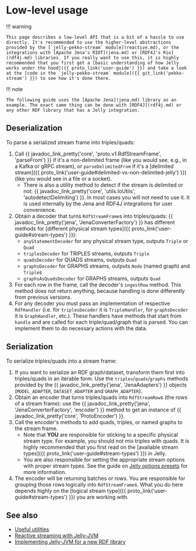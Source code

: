 # Low-level usage

!!! warning

    This page describes a low-level API that is a bit of a hassle to use directly. It's recommended to use the higher-level abstractions provided by the [`jelly-pekko-stream` module](reactive.md), or the integrations with [Apache Jena's RIOT](jena.md) or [RDF4J's Rio](rdf4j.md) libraries. If you really want to use this, it is highly recommended that you first get a [basic understanding of how Jelly works under the hood]({{ proto_link('user-guide') }}) and take a look at the [code in the `jelly-pekko-stream` module]({{ git_link('pekko-stream') }}) to see how it's done there.

!!! note

    The following guide uses the [Apache Jena](jena.md) library as an example. The exact same thing can be done with [RDF4J](rdf4j.md) or any other RDF library that has a Jelly integration.

## Deserialization

To parse a serialized stream frame into triples/quads:

1. Call {{ javadoc_link_pretty('core', 'proto.v1.RdfStreamFrame', 'parseFrom') }} if it's a non-delimited frame (like you would see, e.g., in a Kafka or gRPC stream), or `parseDelimitedFrom` if it's a [delimited stream]({{ proto_link('user-guide#delimited-vs-non-delimited-jelly') }}) (like you would see in a file or a socket).
    - There is also a utility method to detect if the stream is delimited or not: {{ javadoc_link_pretty('core', 'utils.IoUtils', 'autodetectDelimiting') }}. In most cases you will not need to use it. It is used internally by the Jena and RDF4J integrations for user convenience.
2. Obtain a decoder that turns `RdfStreamFrame`s into triples/quads: {{ javadoc_link_pretty('jena', 'JenaConverterFactory') }} has different methods for [different physical stream types]({{ proto_link('user-guide#stream-types') }}):
    - `anyStatementDecoder` for any physical stream type, outputs `Triple` or `Quad`
    - `triplesDecoder` for TRIPLES streams, outputs `Triple`
    - `quadsDecoder` for QUADS streams, outputs `Quad`
    - `graphsDecoder` for GRAPHS streams, outputs `Node` (named graph) and `Triple`s
    - `graphsAsQuadsDecoder` for GRAPHS streams, outputs `Quad`
3. For each row in the frame, call the decoder's `ingestRow` method. This method does not return anything, because handling is done differently from previous versions.
4. For any decoder you must pass an implementation of respective `RdfHandler` (i.e. for `triplesDecoder` it is `TripleHandler`, for `graphsDecoder` it is `GraphHandler`, etc.). These handlers have methods that start from `handle` and are called for each triple/quad/graph that is parsed. You can implement them to do necessary actions with the data.

## Serialization

To serialize triples/quads into a stream frame:

1. If you want to serialize an RDF graph/dataset, transform them first into triples/quads in an iterable form. Use the `triples`/`quads`/`graphs` methods provided by the {{ javadoc_link_pretty('jena', 'JenaAdapters') }} objects (`MODEL_ADAPTER`, `DATASET_ADAPTER` and `GRAPH_ADAPTER`).
2. Obtain an encoder that turns triples/quads into `RdfStreamRow`s (the rows of a stream frame): use the {{ javadoc_link_pretty('jena', 'JenaConverterFactory', 'encoder') }} method to get an instance of {{ javadoc_link_pretty('core', 'ProtoEncoder') }}.
3. Call the encoder's methods to add quads, triples, or named graphs to the stream frame.
    - Note that **YOU** are responsible for sticking to a specific physical stream type. For example, you should not mix triples with quads. It is highly recommended that you first read on the [available stream types]({{ proto_link('user-guide#stream-types') }}) in Jelly.
    - You are also responsible for setting the appropriate stream options with proper stream types. See the guide on [Jelly options presets](utilities.md#jelly-options-presets) for more information.
4. The encoder will be returning batches or rows. You are responsible for grouping those rows logically into `RdfStreamFrame`s. What you do here depends highly on the [logical stream type]({{ proto_link('user-guide#stream-types') }}) you are working with.

## See also

- [Useful utilities](utilities.md)
- [Reactive streaming with Jelly-JVM](reactive.md)
- [Implementing Jelly-JVM for a new RDF library](implementing.md)
